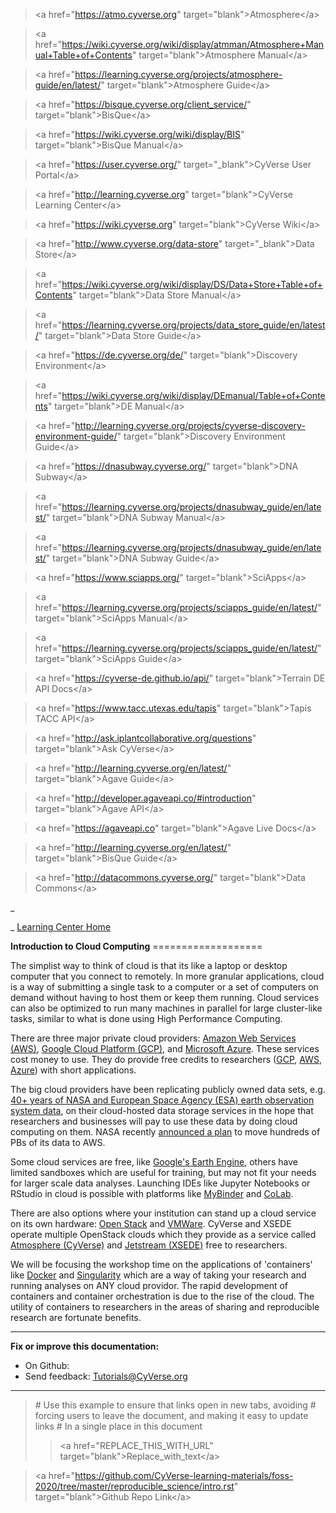 > \<a href=\"<https://atmo.cyverse.org>\"
> target=\"blank\"\>Atmosphere\</a\>

> \<a
> href=\"<https://wiki.cyverse.org/wiki/display/atmman/Atmosphere+Manual+Table+of+Contents>\"
> target=\"blank\"\>Atmosphere Manual\</a\>

> \<a
> href=\"<https://learning.cyverse.org/projects/atmosphere-guide/en/latest/>\"
> target=\"blank\"\>Atmosphere Guide\</a\>

> \<a href=\"<https://bisque.cyverse.org/client_service/>\"
> target=\"blank\"\>BisQue\</a\>

> \<a href=\"<https://wiki.cyverse.org/wiki/display/BIS>\"
> target=\"blank\"\>BisQue Manual\</a\>

> \<a href=\"<https://user.cyverse.org/>\" target=\"\_blank\"\>CyVerse
> User Portal\</a\>

> \<a href=\"<http://learning.cyverse.org>\" target=\"blank\"\>CyVerse
> Learning Center\</a\>

> \<a href=\"<https://wiki.cyverse.org>\" target=\"blank\"\>CyVerse
> Wiki\</a\>

> \<a href=\"<http://www.cyverse.org/data-store>\"
> target=\"\_blank\"\>Data Store\</a\>

> \<a
> href=\"<https://wiki.cyverse.org/wiki/display/DS/Data+Store+Table+of+Contents>\"
> target=\"blank\"\>Data Store Manual\</a\>

> \<a
> href=\"<https://learning.cyverse.org/projects/data_store_guide/en/latest/>\"
> target=\"blank\"\>Data Store Guide\</a\>

> \<a href=\"<https://de.cyverse.org/de/>\" target=\"blank\"\>Discovery
> Environment\</a\>

> \<a
> href=\"<https://wiki.cyverse.org/wiki/display/DEmanual/Table+of+Contents>\"
> target=\"blank\"\>DE Manual\</a\>

> \<a
> href=\"<http://learning.cyverse.org/projects/cyverse-discovery-environment-guide/>\"
> target=\"blank\"\>Discovery Environment Guide\</a\>

> \<a href=\"<https://dnasubway.cyverse.org/>\" target=\"blank\"\>DNA
> Subway\</a\>

> \<a
> href=\"<https://learning.cyverse.org/projects/dnasubway_guide/en/latest/>\"
> target=\"blank\"\>DNA Subway Manual\</a\>

> \<a
> href=\"<https://learning.cyverse.org/projects/dnasubway_guide/en/latest/>\"
> target=\"blank\"\>DNA Subway Guide\</a\>

> \<a href=\"<https://www.sciapps.org/>\"
> target=\"blank\"\>SciApps\</a\>

> \<a
> href=\"<https://learning.cyverse.org/projects/sciapps_guide/en/latest/>\"
> target=\"blank\"\>SciApps Manual\</a\>

> \<a
> href=\"<https://learning.cyverse.org/projects/sciapps_guide/en/latest/>\"
> target=\"blank\"\>SciApps Guide\</a\>

> \<a href=\"<https://cyverse-de.github.io/api/>\"
> target=\"blank\"\>Terrain DE API Docs\</a\>

> \<a href=\"<https://www.tacc.utexas.edu/tapis>\"
> target=\"blank\"\>Tapis TACC API\</a\>

> \<a href=\"<http://ask.iplantcollaborative.org/questions>\"
> target=\"blank\"\>Ask CyVerse\</a\>

> \<a href=\"<http://learning.cyverse.org/en/latest/>\"
> target=\"blank\"\>Agave Guide\</a\>

> \<a href=\"<http://developer.agaveapi.co/#introduction>\"
> target=\"blank\"\>Agave API\</a\>

> \<a href=\"<https://agaveapi.co>\" target=\"blank\"\>Agave Live
> Docs\</a\>

> \<a href=\"<http://learning.cyverse.org/en/latest/>\"
> target=\"blank\"\>BisQue Guide\</a\>

> \<a href=\"<http://datacommons.cyverse.org/>\" target=\"blank\"\>Data
> Commons\</a\>

\_

\_ [Learning Center Home](http://learning.cyverse.org/)

**Introduction to Cloud Computing** ===================

The simplist way to think of cloud is that its like a laptop or desktop
computer that you connect to remotely. In more granular applications,
cloud is a way of submitting a single task to a computer or a set of
computers on demand without having to host them or keep them running.
Cloud services can also be optimized to run many machines in parallel
for large cluster-like tasks, similar to what is done using High
Performance Computing.

There are three major private cloud providers: [Amazon Web Services
(AWS)](https://aws.amazon.com/), [Google Cloud Platform
(GCP)](https://cloud.google.com/gcp), and [Microsoft
Azure](https://azure.microsoft.com/en-us/). These services cost money to
use. They do provide free credits to researchers
([GCP](https://edu.google.com/programs/credits/faqs/?modal_active=none),
[AWS](https://aws.amazon.com/research-credits/faq/),
[Azure](https://www.microsoft.com/en-us/research/academic-program/microsoft-azure-for-research/))
with short applications.

The big cloud providers have been replicating publicly owned data sets,
e.g. [40+ years of NASA and European Space Agency (ESA) earth
observation system data](https://aws.amazon.com/earth/), on their
cloud-hosted data storage services in the hope that researchers and
businesses will pay to use these data by doing cloud computing on them.
NASA recently [announced a
plan](https://earthdata.nasa.gov/eosdis/cloud-evolution) to move
hundreds of PBs of its data to AWS.

Some cloud services are free, like [Google\'s Earth
Engine](https://earthengine.google.com/), others have limited sandboxes
which are useful for training, but may not fit your needs for larger
scale data analyses. Launching IDEs like Jupyter Notebooks or RStudio in
cloud is possible with platforms like [MyBinder](https://mybinder.org/)
and [CoLab](https://colab.research.google.com/).

There are also options where your institution can stand up a cloud
service on its own hardware: [Open Stack](https://www.openstack.org/)
and [VMWare](https://www.vmware.com/). CyVerse and XSEDE operate
multiple OpenStack clouds which they provide as a service called
[Atmosphere (CyVerse)](https://atmo.cyverse.org/) and [Jetstream
(XSEDE)](https://use.jetstream-cloud.org/) free to researchers.

We will be focusing the workshop time on the applications of
\'containers\' like [Docker](https://www.docker.com/) and
[Singularity](https://sylabs.io) which are a way of taking your research
and running analyses on ANY cloud providor. The rapid development of
containers and container orchestration is due to the rise of the cloud.
The utility of containers to researchers in the areas of sharing and
reproducible research are fortunate benefits.

------------------------------------------------------------------------

**Fix or improve this documentation:**

-   On Github:
-   Send feedback: [Tutorials@CyVerse.org](Tutorials@CyVerse.org)

------------------------------------------------------------------------

> \# Use this example to ensure that links open in new tabs, avoiding \#
> forcing users to leave the document, and making it easy to update
> links \# In a single place in this document
>
> > \<a href=\"REPLACE_THIS_WITH_URL\"
> > target=\"blank\"\>Replace_with_text\</a\>

> \<a
> href=\"<https://github.com/CyVerse-learning-materials/foss-2020/tree/master/reproducible_science/intro.rst>\"
> target=\"blank\"\>Github Repo Link\</a\>
